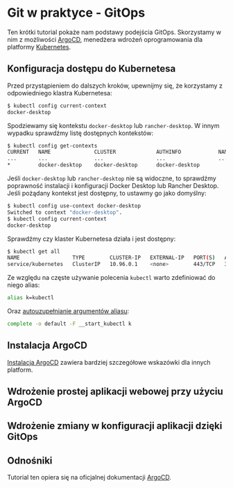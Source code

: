 # Git w praktyce - GitOps

Ten krótki tutorial pokaże nam podstawy podejścia GitOps.
Skorzystamy w nim z możliwości [ArgoCD][argocd],
menedżera wdrożeń oprogramowania dla platformy [Kubernetes][k8s].

[argocd]: https://argo-cd.readthedocs.io/en/stable/
[k8s]: https://kubernetes.io/


## Konfiguracja dostępu do Kubernetesa

Przed przystąpieniem do dalszych kroków, upewnijmy się, że korzystamy z
odpowiedniego klastra Kubernetesa:

```sh
$ kubectl config current-context
docker-desktop
```

Spodziewamy się kontekstu `docker-desktop` lub `rancher-desktop`.
W innym wypadku sprawdźmy listę dostępnych kontekstów:

```sh
$ kubectl config get-contexts
CURRENT   NAME              CLUSTER             AUTHINFO            NAMESPACE
...       ...               ...                 ...                 ...
*         docker-desktop    docker-desktop      docker-desktop
```

Jeśli `docker-desktop` lub `rancher-desktop` nie są widoczne,
to sprawdźmy poprawność instalacji i konfiguracji Docker Desktop lub Rancher Desktop.
Jeśli pożądany kontekst jest dostępny, to ustawmy go jako domyślny:

```sh
$ kubectl config use-context docker-desktop
Switched to context "docker-desktop".
$ kubectl config current-context
docker-desktop
```

Sprawdźmy czy klaster Kubernetesa działa i jest dostępny:

```sh
$ kubectl get all
NAME                 TYPE        CLUSTER-IP   EXTERNAL-IP   PORT(S)   AGE
service/kubernetes   ClusterIP   10.96.0.1    <none>        443/TCP   38m
```

Ze względu na częste używanie polecenia `kubectl` warto zdefiniować do niego alias:

```sh
alias k=kubectl
```

Oraz [autouzupełnianie argumentów aliasu](https://unix.stackexchange.com/a/224228/160506):

```sh
complete -o default -F __start_kubectl k
```


## Instalacja ArgoCD

[Instalacja ArgoCD]() zawiera bardziej szczegółowe wskazówki dla innych platform.


## Wdrożenie prostej aplikacji webowej przy użyciu ArgoCD


## Wdrożenie zmiany w konfiguracji aplikacji dzięki GitOps


## Odnośniki

Tutorial ten opiera się na oficjalnej dokumentacji [ArgoCD][argocd].
